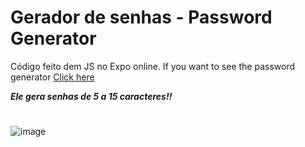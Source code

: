 # Gerador de senhas - Password Generator
 Código feito dem JS no Expo online. If you want to see the password generator [Click here](https://snack.expo.dev/@patriciaban/d9ecec)

__*Ele gera senhas de 5 a 15 caracteres!!*__
 #
 ![image](https://user-images.githubusercontent.com/92181116/141039851-9f9afd1b-10bf-40fb-a471-a199c24628c7.png)
